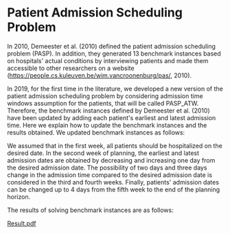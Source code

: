 # Patient Admission Scheduling Problem

In 2010, Demeester et al. (2010) defined the patient admission scheduling problem (PASP). In addition, they generated 13 benchmark instances based on hospitals' actual conditions by interviewing patients and made them accessible to other researchers on a website (https://people.cs.kuleuven.be/wim.vancroonenburg/pas/, 2010). 

In 2019, for the first time in the literature, we developed a new version of the patient admission scheduling problem by considering admission time windows assumption for the patients, that will be called PASP_ATW. Therefore, the benchmark instances defined by Demeester et al. (2010) have been updated by adding each patient's earliest and latest admission time. Here we explain how to update the benchmark instances and the results obtained. We updated benchmark instances as follows:

We assumed that in the first week, all patients should be hospitalized on the desired date. In the second week of planning, the earliest and latest admission dates are obtained by decreasing and increasing one day from the desired admission date. The possibility of two days and three days change in the admission time compared to the desired admission date is considered in the third and fourth weeks. Finally, patients' admission dates can be changed up to 4 days from the fifth week to the end of the planning horizon.

The results of solving benchmark instances are as follows:

[Result.pdf](https://github.com/MotahareAkhlaghi/Patient-Admission-Scheduling/files/10508331/Result.pdf)

